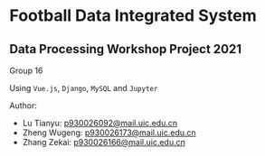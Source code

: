 # Football Data Integrated System
## Data Processing Workshop Project 2021
Group 16

Using `Vue.js`, `Django`, `MySQL` and `Jupyter`

Author: 
  * Lu Tianyu: p930026092@mail.uic.edu.cn
  * Zheng Wugeng: p930026173@mail.uic.edu.cn
  * Zhang Zekai: p930026166@mail.uic.edu.cn
